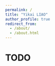 ```yaml
---
permalink: /
title: "Yikai LIAO"
author_profile: true
redirect_from: 
  - /about/
  - /about.html
---
```

# TODO
